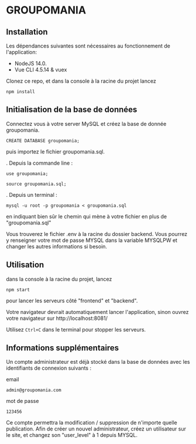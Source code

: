 # GROUPOMANIA #

## Installation ##

Les dépendances suivantes sont nécessaires au fonctionnement de l'application:
- NodeJS 14.0.
- Vue CLI 4.5.14 & vuex

Clonez ce repo, et dans la console à la racine du projet lancez 

	npm install


## Initialisation de la base de données ##

Connectez vous à votre server MySQL et créez la base de donnée groupomania.

	CREATE DATABASE groupomania;

puis importez le fichier groupomania.sql.

. Depuis la commande line : 

  	use groupomania;

	source groupomania.sql;

. Depuis un terminal : 

	mysql -u root -p groupomania < groupomania.sql

en indiquant bien sûr le chemin qui mène à votre fichier en plus de "groupomania.sql"

Vous trouverez le fichier .env à la racine du dossier backend.
Vous pourrez y renseigner votre mot de passe MYSQL dans la variable MYSQLPW et changer les autres informations si besoin.
	

## Utilisation ##

dans la console à la racine du projet, lancez 

	npm start

pour lancer les serveurs côté "frontend" et "backend".

Votre navigateur devrait automatiquement lancer l'application, sinon ouvrez votre navigateur sur http://localhost:8081/

Utilisez `Ctrl+C` dans le terminal pour stopper les serveurs.

## Informations supplémentaires ##

Un compte administrateur est déjà stocké dans la base de données avec les identifiants de connexion suivants : 

email

	admin@groupomania.com

mot de passe 

	123456

Ce compte permettra la modification / suppression de n'importe quelle publication.
Afin de créer un nouvel administrateur, créez un utilisateur sur le site, et changez son "user_level" à 1 depuis MYSQL.
